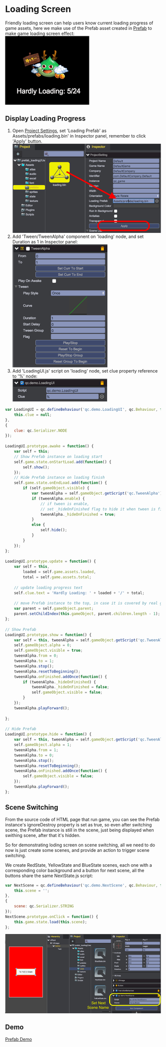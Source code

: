 # Loading Screen

Friendly loading screen can help users know current loading progress of game assets, here we make use of the Prefab asset created in [Prefab](../Prefab/index.html) to make game loading screen effect:		
![](images/loading.png)  

## Display Loading Progress
1. Open [Project Settings](../Settings/index.html), set 'Loading Prefab' as Assets/prefabs/loading.bin' in Inspector panel, remember to click 'Apply' button.	
![](images/loadingPrefab.png) 
2. Add 'Tween/TweenAlpha' component on 'loading' node, and set Duration as 1 in Inspector panel:	
![](images/tweenAlpha.png) 	
3. Add 'LoadingUI.js' script on 'loading' node, set clue property reference to '%' node:	
![](images/clue.png) 	

````javascript
var LoadingUI = qc.defineBehaviour('qc.demo.LoadingUI', qc.Behaviour, function() {
    this.clue = null;
}, 
{
    clue: qc.Serializer.NODE
});

LoadingUI.prototype.awake = function() {
    var self = this;
    // Show Prefab instance on loading start
    self.game.state.onStartLoad.add(function() {            
        self.show();
    });
    // Hide Prefab instance on loading finish
    self.game.state.onEndLoad.add(function() {            
        if (self.gameObject.visible) { 	        	
            var tweenAlpha = self.gameObject.getScript('qc.TweenAlpha');                
            if (tweenAlpha.enable) {
            	// if tween is enable, 
            	// set _hideOnFinished flag to hide it when tween is finished            	
                tweenAlpha._hideOnFinished = true;
            }
            else {
                self.hide();    
            }                
        }
    });
};

LoadingUI.prototype.update = function() {
    var self = this,
        loaded = self.game.assets.loaded,
        total = self.game.assets.total;

	// update loading progress text
    self.clue.text = 'Hardly Loading: ' + loaded + '/' + total;

    // move Prefab instance to the top, in case it is covered by real game objects.
    var parent = self.gameObject.parent;
    parent.setChildIndex(this.gameObject, parent.children.length - 1);
};

// Show Prefab
LoadingUI.prototype.show = function() {
    var self = this, tweenAlpha = self.gameObject.getScript('qc.TweenAlpha');
    self.gameObject.alpha = 0;
    self.gameObject.visible = true;
    tweenAlpha.from = 0;
    tweenAlpha.to = 1;
    tweenAlpha.stop();  
    tweenAlpha.resetToBeginning(); 
    tweenAlpha.onFinished.addOnce(function() {
        if (tweenAlpha._hideOnFinished) {
            tweenAlpha._hideOnFinished = false;
            self.gameObject.visible = false;                    
        }            
    });             
    tweenAlpha.playForward();
 
};

// Hide Prefab
LoadingUI.prototype.hide = function() {
    var self = this, tweenAlpha = self.gameObject.getScript('qc.TweenAlpha');
    self.gameObject.alpha = 1;
    tweenAlpha.from = 1;
    tweenAlpha.to = 0;
    tweenAlpha.stop();
    tweenAlpha.resetToBeginning();         
    tweenAlpha.onFinished.addOnce(function() {            
        self.gameObject.visible = false;
    });
    tweenAlpha.playForward();
};
````
## Scene Switching

From the source code of HTML page that run game, you can see the Prefab instance's ignoreDestroy property is set as true, so even after switching scene, the Prefab instance is still in the scene, just being displayed when swithing scene, after that it's hidden. 

So for demonstrating loding screen on scene switching, all we need to do now is just create some scenes, and provide an action to trigger scene switching.

We create RedState, YellowState and BlueState scenes, each one with a corresponding color background and a button for next scene, all the buttons share the same NextState.js script:		

````javascript
var NextScene = qc.defineBehaviour('qc.demo.NextScene', qc.Behaviour, function() {
    this.scene = '';
}, 
{
    scene: qc.Serializer.STRING
});
NextScene.prototype.onClick = function() {
	this.game.state.load(this.scene);        
};
````
![](images/nextState.png) 	

## Demo
[Prefab Demo](http://engine.qiciengine.com/demo/Prefab/prefab_loading/index.html)   
